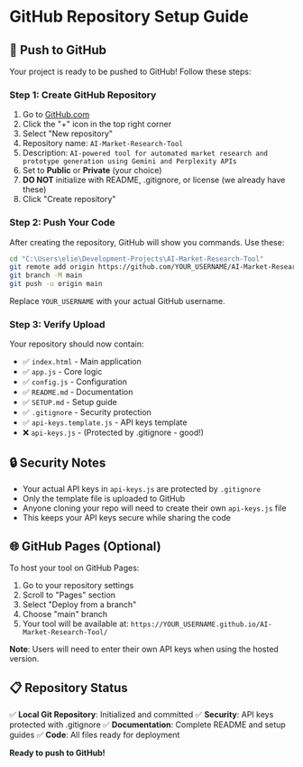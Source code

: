 # GitHub Repository Setup Guide

## 🚀 Push to GitHub

Your project is ready to be pushed to GitHub! Follow these steps:

### Step 1: Create GitHub Repository
1. Go to [GitHub.com](https://github.com)
2. Click the "+" icon in the top right corner
3. Select "New repository"
4. Repository name: `AI-Market-Research-Tool`
5. Description: `AI-powered tool for automated market research and prototype generation using Gemini and Perplexity APIs`
6. Set to **Public** or **Private** (your choice)
7. **DO NOT** initialize with README, .gitignore, or license (we already have these)
8. Click "Create repository"

### Step 2: Push Your Code
After creating the repository, GitHub will show you commands. Use these:

```bash
cd "C:\Users\elie\Development-Projects\AI-Market-Research-Tool"
git remote add origin https://github.com/YOUR_USERNAME/AI-Market-Research-Tool.git
git branch -M main
git push -u origin main
```

Replace `YOUR_USERNAME` with your actual GitHub username.

### Step 3: Verify Upload
Your repository should now contain:
- ✅ `index.html` - Main application
- ✅ `app.js` - Core logic
- ✅ `config.js` - Configuration
- ✅ `README.md` - Documentation
- ✅ `SETUP.md` - Setup guide
- ✅ `.gitignore` - Security protection
- ✅ `api-keys.template.js` - API keys template
- ❌ `api-keys.js` - (Protected by .gitignore - good!)

## 🔒 Security Notes

- Your actual API keys in `api-keys.js` are protected by `.gitignore`
- Only the template file is uploaded to GitHub
- Anyone cloning your repo will need to create their own `api-keys.js` file
- This keeps your API keys secure while sharing the code

## 🌐 GitHub Pages (Optional)

To host your tool on GitHub Pages:
1. Go to your repository settings
2. Scroll to "Pages" section
3. Select "Deploy from a branch"
4. Choose "main" branch
5. Your tool will be available at: `https://YOUR_USERNAME.github.io/AI-Market-Research-Tool/`

**Note**: Users will need to enter their own API keys when using the hosted version.

## 📋 Repository Status

✅ **Local Git Repository**: Initialized and committed
✅ **Security**: API keys protected with .gitignore
✅ **Documentation**: Complete README and setup guides
✅ **Code**: All files ready for deployment

**Ready to push to GitHub!**